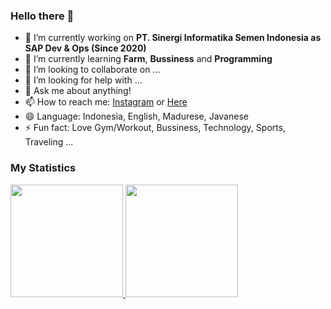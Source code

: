 ### Hello there 👋

- 🔭 I’m currently working on **PT. Sinergi Informatika Semen Indonesia as SAP Dev & Ops (Since 2020)**
- 🌱 I’m currently learning **Farm**, **Bussiness** and **Programming**
- 👯 I’m looking to collaborate on ...
- 🤔 I’m looking for help with ...
- 💬 Ask me about anything!
- 📫 How to reach me: [Instagram](https://www.instagram.com/mohnawawi.io/) or [Here](https://github.com/MohammadNawawi/MohammadNawawi/issues)
- 😄 Language: Indonesia, English, Madurese, Javanese
- ⚡ Fun fact: Love Gym/Workout, Bussiness, Technology, Sports, Traveling ...


### My Statistics
<p align="left">
<a href="https://github.com/MohammadNawawi">
  <img height="180em" src="https://github-readme-stats-eight-theta.vercel.app/api?username=mohammadnawawi&show_icons=true&theme=algolia&include_all_commits=true&count_private=true"/>
  <img height="180em" src="https://github-readme-stats-eight-theta.vercel.app/api/top-langs/?username=mohammadnawawi&layout=compact&langs_count=8&theme=algolia"/>
</a>
</p>
<!--
**MohammadNawawi/MohammadNawawi** is a ✨ _special_ ✨ repository because its `README.md` (this file) appears on your GitHub profile.

Here are some ideas to get you started:

- 🔭 I’m currently working on PT. Sinergi Informatika Semen Indonesia as SAP Dev & Ops (Since 2020)
- 🌱 I’m currently learning Bussiness and Programming
- 👯 I’m looking to collaborate on ...
- 🤔 I’m looking for help with ...
- 💬 Ask me about anything
- 📫 How to reach me: 
- 😄 Pronouns: ...
- ⚡ Fun fact: ...
-->
